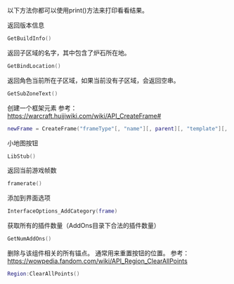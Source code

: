 以下方法你都可以使用print()方法来打印看看结果。


返回版本信息
```lua
GetBuildInfo()
```

返回子区域的名字，其中包含了炉石所在地。
```lua
GetBindLocation()
```


返回角色当前所在子区域，如果当前没有子区域，会返回空串。
```lua
GetSubZoneText()
```

创建一个框架元素
参考：https://warcraft.huijiwiki.com/wiki/API_CreateFrame#
```lua
newFrame = CreateFrame("frameType"[, "name"][, parent][, "template"][, id])
```

小地图按钮
```lua
LibStub()
```

返回当前游戏帧数
```lua
framerate()
```

添加到界面选项
```lua
InterfaceOptions_AddCategory(frame)
```

获取所有的插件数量（AddOns目录下合法的插件数量）
```lua
GetNumAddOns()
```

删除与该组件相关的所有锚点。
通常用来重置按钮的位置。
参考：https://wowpedia.fandom.com/wiki/API_Region_ClearAllPoints
```lua
Region:ClearAllPoints()
```